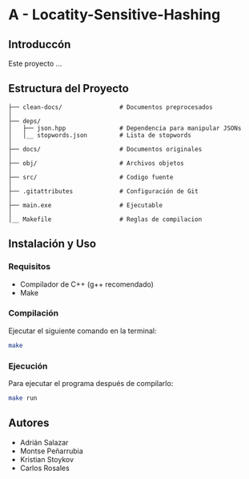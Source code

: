 # A - Locatity-Sensitive-Hashing

## Introduccón
Este proyecto ...

## Estructura del Proyecto
```
├── clean-docs/                # Documentos preprocesados
│
├── deps/
│   ├── json.hpp               # Dependencia para manipular JSONs
│   │__ stopwords.json         # Lista de stopwords
│
├── docs/                      # Documentos originales
│
├── obj/                       # Archivos objetos
│
├── src/                       # Codigo fuente
│
├── .gitattributes             # Configuración de Git
│
├── main.exe                   # Ejecutable
│
│__ Makefile                   # Reglas de compilacion
```

## Instalación y Uso
### Requisitos
- Compilador de C++ (g++ recomendado)
- Make

### Compilación
Ejecutar el siguiente comando en la terminal:
```sh
make
```

### Ejecución
Para ejecutar el programa después de compilarlo:
```sh
make run
```

## Autores
- Adrián Salazar
- Montse Peñarrubia 
- Kristian Stoykov
- Carlos Rosales


